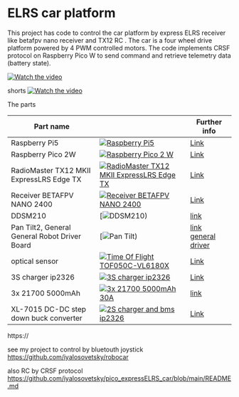 # ELRS car platform



 This project has code to control the car platform by express ELRS receiver like betafpv nano receiver and TX12 RC . 
 The car is a four wheel drive platform powered by 4 PWM controlled motors. The code implements CRSF protocol on Raspberry Pico W to send command and retrieve telemetry data (battery state). 

[![Watch the video](https://img.youtube.com/vi/qGr-ukq5URo/default.jpg)](https://youtu.be/qGr-ukq5URo)

shorts [![Watch the video](https://github.com/iyalosovetsky/pico_eELRS_DDSM210_robocar/blob/main/img/20250831_162928.jpg)](https://github.com/iyalosovetsky/pico_eELRS_DDSM210_robocar/blob/main/img/20250831_162928.jpg)





The parts 

| Part name                            |                                                         | Further info              | 
|-------------------------------------|-------------------------------------------------------------------|---------------------------|
|Raspberry Pi5                     |      [![Raspberry Pi5                      ](https://www.raspberrypi.com/documentation/computers/images/5.jpg?hash=b888dab3bb8bcb8dd4e0541c99238eec)](https://www.raspberrypi.com/documentation/computers/raspberry-pi.html) | [Link](https://www.itbox.ua/ua/product/Promisloviy_PK_Raspberry_Pi_5_8GB_RPI5-8GB-p1015792/) |
|Raspberry Pico 2W                     |      [![Raspberry Pico 2 W                      ](https://www.raspberrypi.com/documentation/microcontrollers/images/pico2w-pinout.svg)](https://arduino.ua/prod8038-raspberry-pi-pico-2w) | [Link](https://datasheets.raspberrypi.com/picow/pico-2-w-datasheet.pdf) |
|RadioMaster TX12 MKII ExpressLRS Edge TX   | [![RadioMaster TX12 MKII ExpressLRS Edge TX](https://brain.com.ua/static/images/prod_img/9/5/U0846495_big_1739048900.jpg)        ](https://brain.com.ua/ukr/Pult_upravlinnya_dlya_drona_RadioMaster_TX12_MKII_ExpressLPS_Edge_TX_HP01570032-M2-p1044984.html?utm_content=shopping&gad_source=1&gclid=Cj0KCQiAwtu9BhC8ARIsAI9JHaluyF0pBA9Hv_9k_8fUJQQ3mH0yfzvPo3ofY5IHeKnd9vogtm-17KQaAj6fEALw_wcB) | [Link](https://brain.com.ua/ukr/Pult_upravlinnya_dlya_drona_RadioMaster_TX12_MKII_ExpressLPS_Edge_TX_HP01570032-M2-p1044984.html?utm_content=shopping&gad_source=1&gclid=Cj0KCQiAwtu9BhC8ARIsAI9JHaluyF0pBA9Hv_9k_8fUJQQ3mH0yfzvPo3ofY5IHeKnd9vogtm-17KQaAj6fEALw_wcB) |
|Receiver BETAFPV NANO 2400           | [![Receiver BETAFPV NANO 2400](https://www.expresslrs.org/assets/images/betaFPVrx2400.png)](https://prom.ua/ua/p2130654195-priemnik-elrs-24ghz.html) | [Link](https://prom.ua/ua/p2130654195-priemnik-elrs-24ghz.html)       |
|DDSM210                         | [![DDSM210)](https://www.waveshare.com/media/catalog/product/cache/1/image/800x800/9df78eab33525d08d6e5fb8d27136e95/d/d/ddsm210-2_4.jpg) | [link](https://www.waveshare.com/wiki/DDSM210)       |
|Pan Tilt2, General General Robot Driver Board                         | [![Pan Tilt)](https://www.waveshare.com/media/catalog/product/cache/1/image/800x800/9df78eab33525d08d6e5fb8d27136e95/2/-/2-axis-pan-tilt-camera-module-1.jpg) | [link](https://www.waveshare.com/wiki/2-Axis_Pan-Tilt_Camera_Module) [general driver](https://www.waveshare.com/general-driver-for-robots.htm)|
|optical sensor                       | [![Time Of Flight TOF050C-VL6180X](https://diyshop.com.ua/image/cache/catalog/product/microcontroller/sensors/VL53L0X/TOF050C-VL6180X-400x400.jpg)](https://diyshop.com.ua/ua/vysokotochnyj-infrakrasnij-dalnomer-tof050c-vl6180?srsltid=AfmBOorClwI3dhHLDG-7Ixro-sT2cQ8p7tcU3HmgcwFo66yI-3CkeiL9) | [Link](https://diyshop.com.ua/ua/vysokotochnyj-infrakrasnij-dalnomer-tof050c-vl6180?srsltid=AfmBOorClwI3dhHLDG-7Ixro-sT2cQ8p7tcU3HmgcwFo66yI-3CkeiL9)       |
|3S charger  ip2326           | [![3S charger  ip2326](https://arduino.ua/products_pictures/large_aoc863_3.jpg)](https://arduino.ua/prod5917-modyl-zaryadybms-z-qc-dlya-3s-li-ion-type-c-ip2326) | [Link](https://arduino.ua/prod5917-modyl-zaryadybms-z-qc-dlya-3s-li-ion-type-c-ip2326)       |
|3x 21700 5000mAh           | [![3x 21700  5000mAh 30A](img.mta.ua/image/cache/data/foto/z135/13537/photos/EVE-21700-50E-73-Gray-01-600x600.jpg)](https://img.mta.ua/image/cache/data/foto/z135/13537/photos/EVE-21700-50E-73-Gray-01-600x600.jpg) | [link](https://mta.ua/akumuliatory/13537-akymyljator-eve-21700-50e-gray-5000mah-15a-4-2-3-6-2-5?utm_id=21946205028&utm_source=google&utm_medium=cpc&utm_campaign=ROMAN_Pmax_Boost-product_hit&gad_source=1&gad_campaignid=21956563642&gbraid=0AAAAADkJd0aW5AFjS38y29Mw7p0_wn5y2&gclid=Cj0KCQjw5c_FBhDJARIsAIcmHK8MB05otS_AiAMHmGvz5JTpEnCt7PbRgrLw0XUrFdVZsiLRWeC3bY8aAtOuEALw_wcB)       |
|XL-7015  DC-DC step down buck converter         | [![2S charger and bms ip2326](https://images.prom.ua/5129390527_peretvoryuvachstabilizator-znizhuvalnij-xl7015.jpg)](https://e-to4ka.com.ua/ua/p2025663723-preobrazovatelstabilizator-ponizhayuschij-xl7015.html) | [Link](https://e-to4ka.com.ua/ua/p2025663723-preobrazovatelstabilizator-ponizhayuschij-xl7015.html)       |


https://


see my project to control by bluetouth joystick  https://github.com/iyalosovetsky/robocar 

also  RC by CRSF protocol https://github.com/iyalosovetsky/pico_expressELRS_car/blob/main/README.md
